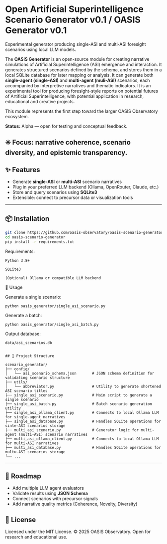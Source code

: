 # Open Artificial Superintelligence Scenario Generator v0.1 / OASIS Generator v0.1
Experimental generator producing single-ASI and multi-ASI foresight scenarios using local LLM models.

The **OASIS Generator** is an open-source module for creating narrative simulations of Artificial Superintelligence (ASI) emergence and interaction.
It generates structured scenarios defined by the schema, and stores them in a local SQLite database for later mapping or analysis. 
It can generate both **single-agent (single-ASI)** and **multi-agent (muli-ASI)** scenarios, each accompanied by interpretive narratives and thematic indicators.
It is an experimental tool for producing foresight-style reports on potential futures of Artificial Superintelligence, with potential application in research, educational and creative projects.

This module represents the first step toward the larger OASIS Observatory ecosystem.

**Status:** Alpha — open for testing and conceptual feedback.

✳️ Focus: narrative coherence, scenario diversity, and epistemic transparency.
---

## ✨ Features

- Generate **single-ASI** or **multi-ASI** scenario narratives
- Plug in your preferred LLM backend (Ollama, OpenRouter, Claude, etc.)
- Store and query scenarios using **SQLite3**
- Extensible: connect to precursor data or visualization tools
---

## 📦 Installation

```bash
git clone https://github.com/oasis-observatory/oasis-scenario-generator.git
cd oasis-scenario-generator
pip install -r requirements.txt

```

Requirements:

    Python 3.8+

    SQLite3

    (Optional) Ollama or compatible LLM backend

🚀 Usage

Generate a single scenario:
```
python oasis_generator/single_asi_scenario.py
```
Generate a batch:
```
python oasis_generator/single_asi_batch.py
```
Output database:
```
data/asi_scenarios.db
```
```

## 📁 Project Structure

scenario_generator/
├── config/
│   └── asi_scenario_schema.json       # JSON schema definition for validating scenario structure
├── utils/
│   └── abbreviator.py                 # Utility to generate shortened ASI scenario titles
├── single_asi_scenario.py             # Main script to generate a single scenario
├── single_asi_batch.py                # Batch scenario generation utility
├── single_asi_ollama_client.py        # Connects to local Ollama LLM for single-agent narratives
├── single_asi_database.py             # Handles SQLite operations for sinle-ASI scenarios storage
├── multi_asi_scenario.py              # Generator logic for multi-agent (multi-ASI) scenario narratives
├── multi_asi_ollama_client.py         # Connects to local Ollama LLM for multi-ASI narratives
├── multi_asi_database.py              # Handles SQLite operations for multu-ASI scenarios storage
└── ...
```
---

## 🧭 Roadmap

- Add multiple LLM agent evaluators
- Validate results using **JSON Schema**
- Connect scenarios with precursor signals
- Add narrative quality metrics (Coherence, Novelty, Diversity)

## 🪪 License

Licensed under the MIT License.
© 2025 OASIS Observatory. Open for research and educational use.
